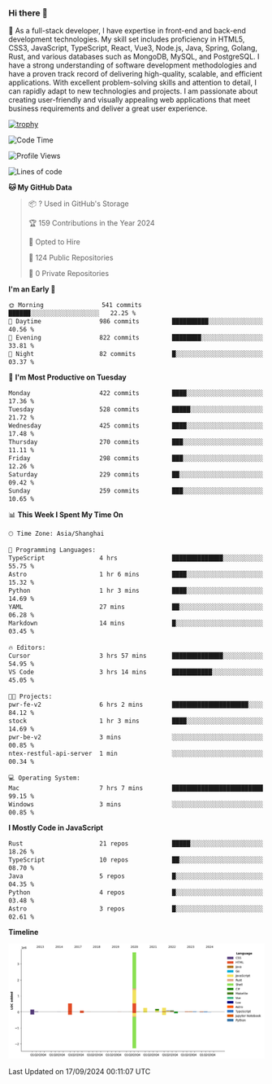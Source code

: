 ### Hi there 👋

🌱 As a full-stack developer, I have expertise in front-end and back-end development technologies. My skill set includes proficiency in HTML5, CSS3, JavaScript, TypeScript, React, Vue3, Node.js, Java, Spring, Golang, Rust, and various databases such as MongoDB, MySQL, and PostgreSQL. I have a strong understanding of software development methodologies and have a proven track record of delivering high-quality, scalable, and efficient applications. With excellent problem-solving skills and attention to detail, I can rapidly adapt to new technologies and projects. I am passionate about creating user-friendly and visually appealing web applications that meet business requirements and deliver a great user experience.

[![trophy](https://github-profile-trophy.vercel.app/?username=elton&rank=SECRET,SSS,SS,S,AAA,AA,A&theme=onedark&no-frame=true&margin-w=10)](https://github.com/ryo-ma/github-profile-trophy)

<!--START_SECTION:waka-->
![Code Time](http://img.shields.io/badge/Code%20Time-1%2C407%20hrs%2046%20mins-blue)

![Profile Views](http://img.shields.io/badge/Profile%20Views-0-blue)

![Lines of code](https://img.shields.io/badge/From%20Hello%20World%20I%27ve%20Written-5.6%20million%20lines%20of%20code-blue)

**🐱 My GitHub Data** 

> 📦 ? Used in GitHub's Storage 
 > 
> 🏆 159 Contributions in the Year 2024
 > 
> 💼 Opted to Hire
 > 
> 📜 124 Public Repositories 
 > 
> 🔑 0 Private Repositories 
 > 
**I'm an Early 🐤** 

```text
🌞 Morning                541 commits         ██████░░░░░░░░░░░░░░░░░░░   22.25 % 
🌆 Daytime                986 commits         ██████████░░░░░░░░░░░░░░░   40.56 % 
🌃 Evening                822 commits         ████████░░░░░░░░░░░░░░░░░   33.81 % 
🌙 Night                  82 commits          █░░░░░░░░░░░░░░░░░░░░░░░░   03.37 % 
```
📅 **I'm Most Productive on Tuesday** 

```text
Monday                   422 commits         ████░░░░░░░░░░░░░░░░░░░░░   17.36 % 
Tuesday                  528 commits         █████░░░░░░░░░░░░░░░░░░░░   21.72 % 
Wednesday                425 commits         ████░░░░░░░░░░░░░░░░░░░░░   17.48 % 
Thursday                 270 commits         ███░░░░░░░░░░░░░░░░░░░░░░   11.11 % 
Friday                   298 commits         ███░░░░░░░░░░░░░░░░░░░░░░   12.26 % 
Saturday                 229 commits         ██░░░░░░░░░░░░░░░░░░░░░░░   09.42 % 
Sunday                   259 commits         ███░░░░░░░░░░░░░░░░░░░░░░   10.65 % 
```


📊 **This Week I Spent My Time On** 

```text
🕑︎ Time Zone: Asia/Shanghai

💬 Programming Languages: 
TypeScript               4 hrs               ██████████████░░░░░░░░░░░   55.75 % 
Astro                    1 hr 6 mins         ████░░░░░░░░░░░░░░░░░░░░░   15.32 % 
Python                   1 hr 3 mins         ████░░░░░░░░░░░░░░░░░░░░░   14.69 % 
YAML                     27 mins             ██░░░░░░░░░░░░░░░░░░░░░░░   06.28 % 
Markdown                 14 mins             █░░░░░░░░░░░░░░░░░░░░░░░░   03.45 % 

🔥 Editors: 
Cursor                   3 hrs 57 mins       ██████████████░░░░░░░░░░░   54.95 % 
VS Code                  3 hrs 14 mins       ███████████░░░░░░░░░░░░░░   45.05 % 

🐱‍💻 Projects: 
pwr-fe-v2                6 hrs 2 mins        █████████████████████░░░░   84.12 % 
stock                    1 hr 3 mins         ████░░░░░░░░░░░░░░░░░░░░░   14.69 % 
pwr-be-v2                3 mins              ░░░░░░░░░░░░░░░░░░░░░░░░░   00.85 % 
ntex-restful-api-server  1 min               ░░░░░░░░░░░░░░░░░░░░░░░░░   00.34 % 

💻 Operating System: 
Mac                      7 hrs 7 mins        █████████████████████████   99.15 % 
Windows                  3 mins              ░░░░░░░░░░░░░░░░░░░░░░░░░   00.85 % 
```

**I Mostly Code in JavaScript** 

```text
Rust                     21 repos            █████░░░░░░░░░░░░░░░░░░░░   18.26 % 
TypeScript               10 repos            ██░░░░░░░░░░░░░░░░░░░░░░░   08.70 % 
Java                     5 repos             █░░░░░░░░░░░░░░░░░░░░░░░░   04.35 % 
Python                   4 repos             █░░░░░░░░░░░░░░░░░░░░░░░░   03.48 % 
Astro                    3 repos             █░░░░░░░░░░░░░░░░░░░░░░░░   02.61 % 
```



**Timeline**

![Lines of Code chart](https://raw.githubusercontent.com/elton/elton/main/assets/bar_graph.png)


 Last Updated on 17/09/2024 00:11:07 UTC
<!--END_SECTION:waka-->

<!--
**elton/elton** is a ✨ _special_ ✨ repository because its `README.md` (this file) appears on your GitHub profile.

Here are some ideas to get you started:

- 🔭 I’m currently working on ...
- 🌱 I’m currently learning ...
- 👯 I’m looking to collaborate on ...
- 🤔 I’m looking for help with ...
- 💬 Ask me about ...
- 📫 How to reach me: ...
- 😄 Pronouns: ...
- ⚡ Fun fact: ...
-->
